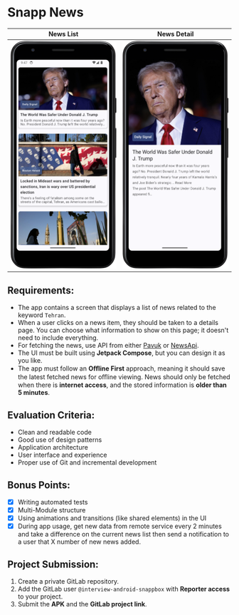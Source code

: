 # Snapp News

News List | News Detail
:---:|:---:
![](screenshots/news_list.png) | ![](screenshots/news_detail.png)

## Requirements:
- The app contains a screen that displays a list of news related to the keyword `Tehran`.
- When a user clicks on a news item, they should be taken to a details page. You can choose what information to show on this page; it doesn't need to include everything.
- For fetching the news, use API from either [Pavuk](https://pavuk.ai/) or [NewsApi](https://newsapi.org/).
- The UI must be built using **Jetpack Compose**, but you can design it as you like.
- The app must follow an **Oﬄine First** approach, meaning it should save the latest fetched news for oﬄine viewing. News should only be fetched when there is **internet access**, and the stored information is **older than 5 minutes**.

## Evaluation Criteria:
- Clean and readable code
- Good use of design patterns
- Application architecture
- User interface and experience
- Proper use of Git and incremental development

## Bonus Points:
- [x] Writing automated tests
- [x] Multi-Module structure
- [x] Using animations and transitions (like shared elements) in the UI
- [x] During app usage, get new data from remote service every 2 minutes and take a difference on the current news list then send a notification to a user that X number of new news added.

## Project Submission:
1. Create a private GitLab repository.
2. Add the GitLab user `@interview-android-snappbox` with **Reporter access** to your project.
3. Submit the **APK** and the **GitLab project link**.
